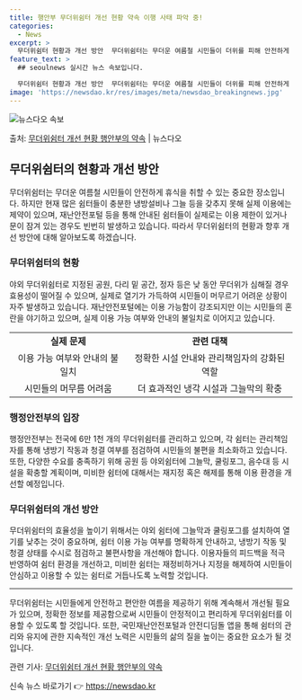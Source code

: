 ```yaml
---
title: 행안부 무더위쉼터 개선 현황 약속 이행 사태 파악 중!
categories:
  - News
excerpt: >
  무더위쉼터 현황과 개선 방안  무더위쉼터는 무더운 여름철 시민들이 더위를 피해 안전하게 쉴 수 있는 중요한 …
feature_text: >
  ## seoulnews 실시간 뉴스 속보입니다.

  무더위쉼터 현황과 개선 방안  무더위쉼터는 무더운 여름철 시민들이 더위를 피해 안전하게 쉴 수 있는 중요한 …
image: 'https://newsdao.kr/res/images/meta/newsdao_breakingnews.jpg'
---
```


![뉴스다오 속보](https://newsdao.kr/res/images/meta/newsdao_breakingnews.jpg)

<p>출처: <a href="https://newsdao.kr/4370" rel="dofollow">무더위쉼터 개선 현황 행안부의 약속</a> | 뉴스다오</p>

<h2 data-ke-size="size26">무더위쉼터의 현황과 개선 방안</h2>
<p data-ke-size="size16">무더위쉼터는 무더운 여름철 시민들이 안전하게 휴식을 취할 수 있는 중요한 장소입니다. 하지만 현재 많은 쉼터들이 충분한 냉방설비나 그늘 등을 갖추지 못해 실제 이용에는 제약이 있으며, 재난안전포털 등을 통해 안내된 쉼터들이 실제로는 이용 제한이 있거나 문이 잠겨 있는 경우도 빈번히 발생하고 있습니다. 따라서 무더위쉼터의 현황과 향후 개선 방안에 대해 알아보도록 하겠습니다.</p>

<h3>무더위쉼터의 현황</h3>
<p data-ke-size="size16">야외 무더위쉼터로 지정된 공원, 다리 밑 공간, 정자 등은 낮 동안 무더위가 심해질 경우 효용성이 떨어질 수 있으며, 실제로 열기가 가득하여 시민들이 머무르기 어려운 상황이 자주 발생하고 있습니다. 재난안전포털에는 이용 가능함이 강조되지만 이는 시민들의 혼란을 야기하고 있으며, 실제 이용 가능 여부와 안내의 불일치로 이어지고 있습니다.</p>
<table>
    <tr>
        <td style="text-align: center; height: 17px;"><b>실제 문제</b></td>
        <td style="text-align: center; height: 17px;"><b>관련 대책</b></td>
    </tr>
    <tr>
        <td style="text-align: center; height: 17px;">이용 가능 여부와 안내의 불일치</td>
        <td style="text-align: center; height: 17px;">정확한 시설 안내와 관리책임자의 강화된 역할</td>
    </tr>
    <tr>
        <td style="text-align: center; height: 17px;">시민들의 머무름 어려움</td>
        <td style="text-align: center; height: 17px;">더 효과적인 냉각 시설과 그늘막의 확충</td>
    </tr>
</table>

<h3>행정안전부의 입장</h3>
<p data-ke-size="size16">행정안전부는 전국에 6만 1천 개의 무더위쉼터를 관리하고 있으며, 각 쉼터는 관리책임자를 통해 냉방기 작동과 청결 여부를 점검하여 시민들의 불편을 최소화하고 있습니다. 또한, 다양한 수요를 충족하기 위해 공원 등 야외쉼터에 그늘막, 쿨링포그, 음수대 등 시설을 확충할 계획이며, 미비한 쉼터에 대해서는 재지정 혹은 해제를 통해 이용 환경을 개선할 예정입니다.</p>

<h3>무더위쉼터의 개선 방안</h3>
<p data-ke-size="size16">무더위쉼터의 효율성을 높이기 위해서는 야외 쉼터에 그늘막과 쿨링포그를 설치하여 열기를 낮추는 것이 중요하며, 쉼터 이용 가능 여부를 명확하게 안내하고, 냉방기 작동 및 청결 상태를 수시로 점검하고 불편사항을 개선해야 합니다. 이용자들의 피드백을 적극 반영하여 쉼터 환경을 개선하고, 미비한 쉼터는 재정비하거나 지정을 해제하여 시민들이 안심하고 이용할 수 있는 쉼터로 거듭나도록 노력할 것입니다.</p>

<hr>

<p data-ke-size="size16">무더위쉼터는 시민들에게 안전하고 편안한 여름을 제공하기 위해 계속해서 개선될 필요가 있으며, 정확한 정보를 제공함으로써 시민들이 안정적이고 편리하게 무더위쉼터를 이용할 수 있도록 할 것입니다. 또한, 국민재난안전포털과 안전디딤돌 앱을 통해 쉼터의 관리와 유지에 관한 지속적인 개선 노력은 시민들의 삶의 질을 높이는 중요한 요소가 될 것입니다.</p>

<p data-ke-size="size16">관련 기사: <a href="https://newsdao.kr/4370">무더위쉼터 개선 현황 행안부의 약속</a></p> 

신속 뉴스 바로가기 👉 <a href="https://newsdao.kr" rel="dofollow">https://newsdao.kr</a>


